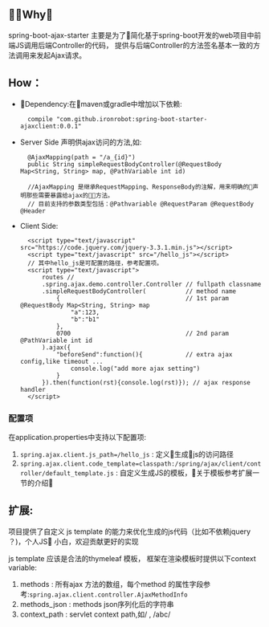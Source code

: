 
## Why：

spring-boot-ajax-starter 主要是为了简化基于spring-boot开发的web项目中前端JS调用后端Controller的代码，
提供与后端Controller的方法签名基本一致的方法调用来发起Ajax请求。


## How：

- Dependency:在maven或gradle中增加以下依赖:

        compile "com.github.ironrobot:spring-boot-starter-ajaxclient:0.0.1"
- Server Side 声明供ajax访问的方法,如:

        @AjaxMapping(path = "/a_{id}")
        public String simpleRequestBodyController(@RequestBody Map<String, String> map, @PathVariable int id)

        //AjaxMapping 是继承RequestMapping、ResponseBody的注解，用来明确的声明那些需要暴露给ajax的方法。
        // 目前支持的参数类型包括：@Pathvariable @RequestParam @RequestBody @Header
- Client Side:

        <script type="text/javascript" src="https://code.jquery.com/jquery-3.3.1.min.js"></script>
        <script type="text/javascript" src="/hello_js"></script>
        // 其中hello_js是可配置的路径，参考配置项。
        <script type="text/javascript">
            routes // 
            .spring.ajax.demo.controller.Controller // fullpath classname
            .simpleRequestBodyController(           // method name
                {                                   // 1st param @RequestBody Map<String, String> map
                    "a":123,
                    "b":"b1"
                },
                0700                                // 2nd param @PathVariable int id
            ).ajax({
                "beforeSend":function(){            // extra ajax config,like timeout ...
                    console.log("add more ajax setting")
                }
            }).then(function(rst){console.log(rst)}); // ajax response handler
        </script>

### 配置项

在application.properties中支持以下配置项:
1. `spring.ajax.client.js_path=/hello_js` : 定义生成js的访问路径
2. `spring.ajax.client.code_template=classpath:/spring/ajax/client/controller/default_template.js` : 自定义生成JS的模板，关于模板参考扩展一节的介绍

## 扩展:

项目提供了自定义 js template 的能力来优化生成的js代码（比如不依赖jquery ？)，个人JS 小白，欢迎贡献更好的实现

js template 应该是合法的thymeleaf 模板， 框架在渲染模板时提供以下context variable:

1. methods : 所有ajax 方法的数组，每个method 的属性字段参考:`spring.ajax.client.controller.AjaxMethodInfo`
2. methods_json : methods json序列化后的字符串
3. context_path : servlet context path,如/ , /abc/
